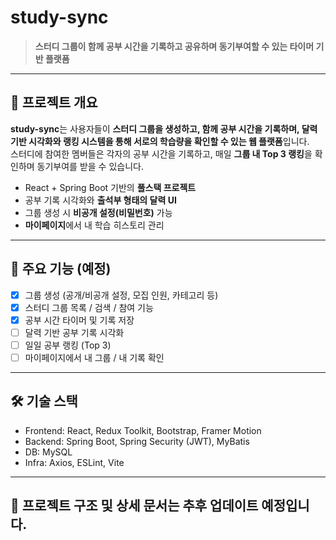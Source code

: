 # study-sync

> **스터디 그룹이 함께 공부 시간을 기록하고 공유하며 동기부여할 수 있는 타이머 기반 플랫폼**

---

## 📌 프로젝트 개요

**study-sync**는 사용자들이 **스터디 그룹을 생성하고, 함께 공부 시간을 기록하며, 달력 기반 시각화와 랭킹 시스템을 통해 서로의 학습량을 확인할 수 있는 웹 플랫폼**입니다.  
스터디에 참여한 멤버들은 각자의 공부 시간을 기록하고, 매일 **그룹 내 Top 3 랭킹**을 확인하며 동기부여를 받을 수 있습니다.

- React + Spring Boot 기반의 **풀스택 프로젝트**
- 공부 기록 시각화와 **출석부 형태의 달력 UI**
- 그룹 생성 시 **비공개 설정(비밀번호)** 가능
- **마이페이지**에서 내 학습 히스토리 관리

---

## 📅 주요 기능 (예정)

- [x] 그룹 생성 (공개/비공개 설정, 모집 인원, 카테고리 등)
- [x] 스터디 그룹 목록 / 검색 / 참여 기능
- [x] 공부 시간 타이머 및 기록 저장
- [ ] 달력 기반 공부 기록 시각화
- [ ] 일일 공부 랭킹 (Top 3)
- [ ] 마이페이지에서 내 그룹 / 내 기록 확인

---

## 🛠️ 기술 스택

- Frontend: React, Redux Toolkit, Bootstrap, Framer Motion
- Backend: Spring Boot, Spring Security (JWT), MyBatis
- DB: MySQL
- Infra: Axios, ESLint, Vite

---

## 📍 프로젝트 구조 및 상세 문서는 추후 업데이트 예정입니다.
